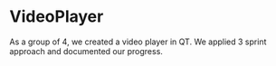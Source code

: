 # VideoPlayer
As a group of 4, we created a video player in QT. We applied 3 sprint approach and documented our progress. 
